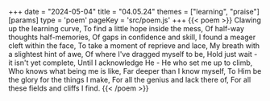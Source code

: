 +++
date = "2024-05-04"
title = "04.05.24"
themes = ["learning", "praise"]
[params]
  type = 'poem'
  pageKey = 'src/poem.js'
+++
{{< poem >}}
Clawing up the learning curve,
To find a little hope inside the mess,
Of half-way thoughts half-memories,
Of gaps in confidence and skill,
I found a meager cleft within the face,
To take a moment of reprieve and lace,
My breath with a slightest hint of awe,
Of where I've dragged myself to be,
Hold just wait - it isn't yet complete,
Until I acknowledge He -
He who set me up to climb,
Who knows what being me is like,
Far deeper than I know myself,
To Him be the glory for the things I make,
For all the genius and lack there of,
For all these fields and cliffs I find.
{{< /poem >}}